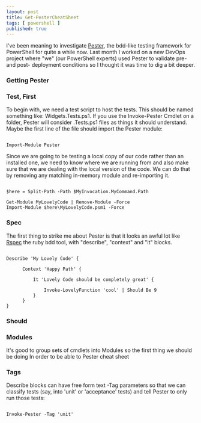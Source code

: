 ```yaml
---
layout: post
title: Get-PesterCheatSheet
tags: [ powershell ]
published: true
---
```


I've been meaning to investigate <a href="https://github.com/pester/Pester/">Pester</a>, the
bdd-like testing framework for PowerShell for quite a while now. Last month I worked on a
new DevOps project where "we" (our PowerShell experts) used Pester to validate pre- and
post- deployment conditions so I thought it was time to dig a bit deeper.


### Getting Pester


### Test, First

To begin with, we need a test script to host the tests. This should be named something like:
Widgets.Tests.ps1. If you use the Invoke-Pester Cmdlet on a folder, Pester will consider
.Tests.ps1 files as things it should understand. Maybe the first line of the file
should import the Pester module:

~~~

Import-Module Pester

~~~

Since we are going to be testing a local copy of our code rather than an installed one,
we need to know where we are running from and also make sure that we are dealing with the
local version of the code. We can do that by removing any matching in-memory module and
re-importing it.

~~~

$here = Split-Path -Path $MyInvocation.MyCommand.Path

Get-Module MyLovelyCode | Remove-Module -Force
Import-Module $here\MyLovelyCode.psm1 -Force

~~~

### Spec

The first thing to strike me about Pester is that it looks an awful lot like <a href="http://rspec.info/">Rspec</a> the
ruby bdd tool, with "describe", "context" and "it" blocks.


~~~

Describe 'My Lovely Code' {

      Context 'Happy Path' {

          It 'Lovely Code should be completely great' {

              Invoke-LovelyFunction 'cool' | Should Be 9
          }
      }
}

~~~

### Should 

### Modules

It's good to group sets of cmdlets into Modules so the first thing we should be doing
In order to be able to
Pester cheat sheet


### Tags

Describe blocks can have free form text -Tag parameters so that we can classify tests (say, into
  'unit' or 'acceptance' tests) and tell Pester to only run those tests:

~~~

Invoke-Pester -Tag 'unit'

~~~
